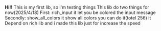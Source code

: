 **Hi!!**
This is my first lib, so i'm testing things
This lib do two things for now(2025/4/18)
First: rich_input
it let you be colored the input message
Secondly: show_all_colors
it show all colors you can do it(totel 256)
it Depend on rich lib and i made this lib just for increase the speed

